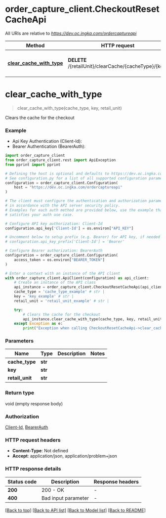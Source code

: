 # order_capture_client.CheckoutResetCacheApi

All URIs are relative to *https://dev.oc.ingka.com/ordercaptureapi*

Method | HTTP request | Description
------------- | ------------- | -------------
[**clear_cache_with_type**](CheckoutResetCacheApi.md#clear_cache_with_type) | **DELETE** /{retailUnit}/clearCache/{cacheType}/{key} | Clears the cache for the checkout


# **clear_cache_with_type**
> clear_cache_with_type(cache_type, key, retail_unit)

Clears the cache for the checkout

### Example

* Api Key Authentication (Client-Id):
* Bearer Authentication (BearerAuth):

```python
import order_capture_client
from order_capture_client.rest import ApiException
from pprint import pprint

# Defining the host is optional and defaults to https://dev.oc.ingka.com/ordercaptureapi
# See configuration.py for a list of all supported configuration parameters.
configuration = order_capture_client.Configuration(
    host = "https://dev.oc.ingka.com/ordercaptureapi"
)

# The client must configure the authentication and authorization parameters
# in accordance with the API server security policy.
# Examples for each auth method are provided below, use the example that
# satisfies your auth use case.

# Configure API key authorization: Client-Id
configuration.api_key['Client-Id'] = os.environ["API_KEY"]

# Uncomment below to setup prefix (e.g. Bearer) for API key, if needed
# configuration.api_key_prefix['Client-Id'] = 'Bearer'

# Configure Bearer authorization: BearerAuth
configuration = order_capture_client.Configuration(
    access_token = os.environ["BEARER_TOKEN"]
)

# Enter a context with an instance of the API client
with order_capture_client.ApiClient(configuration) as api_client:
    # Create an instance of the API class
    api_instance = order_capture_client.CheckoutResetCacheApi(api_client)
    cache_type = 'cache_type_example' # str | 
    key = 'key_example' # str | 
    retail_unit = 'retail_unit_example' # str | 

    try:
        # Clears the cache for the checkout
        api_instance.clear_cache_with_type(cache_type, key, retail_unit)
    except Exception as e:
        print("Exception when calling CheckoutResetCacheApi->clear_cache_with_type: %s\n" % e)
```



### Parameters


Name | Type | Description  | Notes
------------- | ------------- | ------------- | -------------
 **cache_type** | **str**|  | 
 **key** | **str**|  | 
 **retail_unit** | **str**|  | 

### Return type

void (empty response body)

### Authorization

[Client-Id](../README.md#Client-Id), [BearerAuth](../README.md#BearerAuth)

### HTTP request headers

 - **Content-Type**: Not defined
 - **Accept**: application/json, application/problem+json

### HTTP response details

| Status code | Description | Response headers |
|-------------|-------------|------------------|
**200** | 200 - OK |  -  |
**400** | Bad input parameter |  -  |

[[Back to top]](#) [[Back to API list]](../README.md#documentation-for-api-endpoints) [[Back to Model list]](../README.md#documentation-for-models) [[Back to README]](../README.md)

